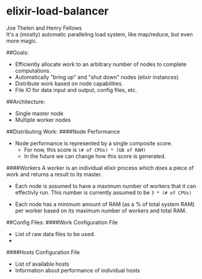 # elixir-load-balancer
Joe Thelen and Henry Fellows  
It's a (mostly) automatic paralleling load system, like map/reduce, but even more magic.

##Goals:
- Efficiently allocate work to an arbitrary number of nodes to complete computations.
- Automatically "bring up" and "shut down" nodes (elixir instances)
- Distribute work based on node capabilities.
- File IO for data input and output, config files, etc.

##Architecture:
- Single master node
- Multiple worker nodes

##Distributing Work:
####Node Performance
- Node performance is represented by a single composite score.
  - For now, this score is ``(# of CPUs) * (GB of RAM)``
  - In the future we can change how this score is generated.

####Workers
A worker is an individual elixir process which does a piece of work and returns a result to its master.

- Each node is assumed to have a maximum number of workers that it can effectivly run. This number is currently assumed to be ``3 * (# of CPUs)``

- Each node has a minimum amount of RAM (as a % of total system RAM) per worker based on its maximum number of workers and total RAM.

##Config Files:
####Work Configuration File
- List of raw data files to be used.
- 

####Hosts Configuration File
- List of available hosts
- Information about performance of individual hosts


